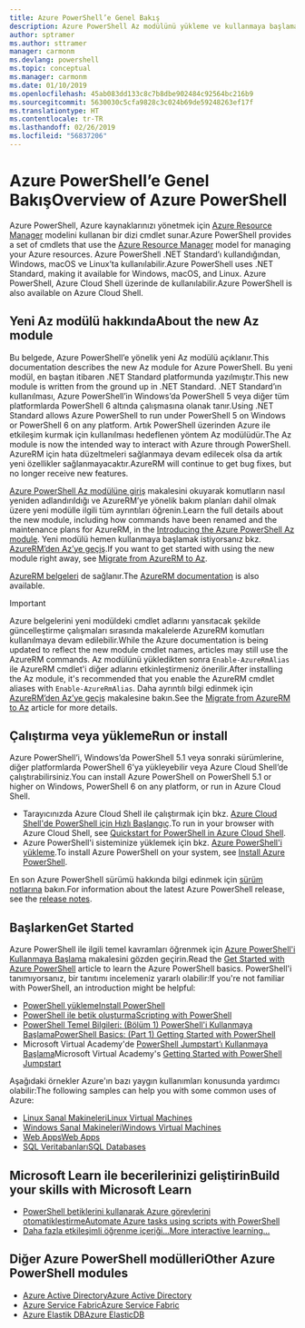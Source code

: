```yaml
---
title: Azure PowerShell’e Genel Bakış
description: Azure PowerShell Az modülünü yükleme ve kullanmaya başlama hakkında bilgiler içeren genel bir bakış.
author: sptramer
ms.author: sttramer
manager: carmonm
ms.devlang: powershell
ms.topic: conceptual
ms.manager: carmonm
ms.date: 01/10/2019
ms.openlocfilehash: 45ab083dd133c8c7b8dbe902484c92564bc216b9
ms.sourcegitcommit: 5630030c5cfa9828c3c024b69de59248263ef17f
ms.translationtype: HT
ms.contentlocale: tr-TR
ms.lasthandoff: 02/26/2019
ms.locfileid: "56837206"
---
```

# <a name="overview-of-azure-powershell"></a><span data-ttu-id="3f57f-103">Azure PowerShell’e Genel Bakış</span><span class="sxs-lookup"><span data-stu-id="3f57f-103">Overview of Azure PowerShell</span></span>

<span data-ttu-id="3f57f-104">Azure PowerShell, Azure kaynaklarınızı yönetmek için [Azure Resource Manager](/azure/azure-resource-manager/resource-group-overview) modelini kullanan bir dizi cmdlet sunar.</span><span class="sxs-lookup"><span data-stu-id="3f57f-104">Azure PowerShell provides a set of cmdlets that use the [Azure Resource Manager](/azure/azure-resource-manager/resource-group-overview) model for managing your Azure resources.</span></span> <span data-ttu-id="3f57f-105">Azure PowerShell .NET Standard’ı kullandığından, Windows, macOS ve Linux’ta kullanılabilir.</span><span class="sxs-lookup"><span data-stu-id="3f57f-105">Azure PowerShell uses .NET Standard, making it available for Windows, macOS, and Linux.</span></span>
<span data-ttu-id="3f57f-106">Azure PowerShell, Azure Cloud Shell üzerinde de kullanılabilir.</span><span class="sxs-lookup"><span data-stu-id="3f57f-106">Azure PowerShell is also available on Azure Cloud Shell.</span></span>

## <a name="about-the-new-az-module"></a><span data-ttu-id="3f57f-107">Yeni Az modülü hakkında</span><span class="sxs-lookup"><span data-stu-id="3f57f-107">About the new Az module</span></span>

<span data-ttu-id="3f57f-108">Bu belgede, Azure PowerShell’e yönelik yeni Az modülü açıklanır.</span><span class="sxs-lookup"><span data-stu-id="3f57f-108">This documentation describes the new Az module for Azure PowerShell.</span></span> <span data-ttu-id="3f57f-109">Bu yeni modül, en baştan itibaren .NET Standard platformunda yazılmıştır.</span><span class="sxs-lookup"><span data-stu-id="3f57f-109">This new module is written from the ground up in .NET Standard.</span></span> <span data-ttu-id="3f57f-110">.NET Standard’ın kullanılması, Azure PowerShell’in Windows’da PowerShell 5 veya diğer tüm platformlarda PowerShell 6 altında çalışmasına olanak tanır.</span><span class="sxs-lookup"><span data-stu-id="3f57f-110">Using .NET Standard allows Azure PowerShell to run under PowerShell 5 on Windows or PowerShell 6 on any platform.</span></span> <span data-ttu-id="3f57f-111">Artık PowerShell üzerinden Azure ile etkileşim kurmak için kullanılması hedeflenen yöntem Az modülüdür.</span><span class="sxs-lookup"><span data-stu-id="3f57f-111">The Az module is now the intended way to interact with Azure through PowerShell.</span></span>
<span data-ttu-id="3f57f-112">AzureRM için hata düzeltmeleri sağlanmaya devam edilecek olsa da artık yeni özellikler sağlanmayacaktır.</span><span class="sxs-lookup"><span data-stu-id="3f57f-112">AzureRM will continue to get bug fixes, but no longer receive new features.</span></span>

<span data-ttu-id="3f57f-113">[Azure PowerShell Az modülüne giriş](new-azureps-module-az.md) makalesini okuyarak komutların nasıl yeniden adlandırıldığı ve AzureRM’ye yönelik bakım planları dahil olmak üzere yeni modülle ilgili tüm ayrıntıları öğrenin.</span><span class="sxs-lookup"><span data-stu-id="3f57f-113">Learn the full details about the new module, including how commands have been renamed and the maintenance plans for AzureRM, in the [Introducing the Azure PowerShell Az module](new-azureps-module-az.md).</span></span> <span data-ttu-id="3f57f-114">Yeni modülü hemen kullanmaya başlamak istiyorsanız bkz. [AzureRM’den Az’ye geçiş](migrate-from-azurerm-to-az.md).</span><span class="sxs-lookup"><span data-stu-id="3f57f-114">If you want to get started with using the new module right away, see [Migrate from AzureRM to Az](migrate-from-azurerm-to-az.md).</span></span>

<span data-ttu-id="3f57f-115">[AzureRM belgeleri](/powershell/azure/azurerm) de sağlanır.</span><span class="sxs-lookup"><span data-stu-id="3f57f-115">The [AzureRM documentation](/powershell/azure/azurerm) is also available.</span></span>

> [!IMPORTANT]
>
> <span data-ttu-id="3f57f-116">Azure belgelerini yeni modüldeki cmdlet adlarını yansıtacak şekilde güncelleştirme çalışmaları sırasında makalelerde AzureRM komutları kullanılmaya devam edilebilir.</span><span class="sxs-lookup"><span data-stu-id="3f57f-116">While the Azure documentation is being updated to reflect the new module cmdlet names, articles may still use the AzureRM commands.</span></span> <span data-ttu-id="3f57f-117">Az modülünü yükledikten sonra `Enable-AzureRmAlias` ile AzureRM cmdlet'i diğer adlarını etkinleştirmeniz önerilir.</span><span class="sxs-lookup"><span data-stu-id="3f57f-117">After installing the Az module, it's recommended that you enable the AzureRM cmdlet aliases with `Enable-AzureRmAlias`.</span></span> <span data-ttu-id="3f57f-118">Daha ayrıntılı bilgi edinmek için [AzureRM’den Az’ye geçiş](migrate-from-azurerm-to-az.md) makalesine bakın.</span><span class="sxs-lookup"><span data-stu-id="3f57f-118">See the [Migrate from AzureRM to Az](migrate-from-azurerm-to-az.md) article for more details.</span></span>

## <a name="run-or-install"></a><span data-ttu-id="3f57f-119">Çalıştırma veya yükleme</span><span class="sxs-lookup"><span data-stu-id="3f57f-119">Run or install</span></span>

<span data-ttu-id="3f57f-120">Azure PowerShell’i, Windows’da PowerShell 5.1 veya sonraki sürümlerine, diğer platformlarda PowerShell 6’ya yükleyebilir veya Azure Cloud Shell’de çalıştırabilirsiniz.</span><span class="sxs-lookup"><span data-stu-id="3f57f-120">You can install Azure PowerShell on PowerShell 5.1 or higher on Windows, PowerShell 6 on any platform, or run in Azure Cloud Shell.</span></span>

* <span data-ttu-id="3f57f-121">Tarayıcınızda Azure Cloud Shell ile çalıştırmak için bkz. [Azure Cloud Shell'de PowerShell için Hızlı Başlangıç](/azure/cloud-shell/quickstart-powershell).</span><span class="sxs-lookup"><span data-stu-id="3f57f-121">To run in your browser with Azure Cloud Shell, see [Quickstart for PowerShell in Azure Cloud Shell](/azure/cloud-shell/quickstart-powershell).</span></span>
* <span data-ttu-id="3f57f-122">Azure PowerShell'i sisteminize yüklemek için bkz. [Azure PowerShell'i yükleme](install-az-ps.md).</span><span class="sxs-lookup"><span data-stu-id="3f57f-122">To install Azure PowerShell on your system, see [Install Azure PowerShell](install-az-ps.md).</span></span>

<span data-ttu-id="3f57f-123">En son Azure PowerShell sürümü hakkında bilgi edinmek için [sürüm notlarına](release-notes-azureps.md) bakın.</span><span class="sxs-lookup"><span data-stu-id="3f57f-123">For information about the latest Azure PowerShell release, see the [release notes](release-notes-azureps.md).</span></span>

## <a name="get-started"></a><span data-ttu-id="3f57f-124">Başlarken</span><span class="sxs-lookup"><span data-stu-id="3f57f-124">Get Started</span></span>

<span data-ttu-id="3f57f-125">Azure PowerShell ile ilgili temel kavramları öğrenmek için [Azure PowerShell'i Kullanmaya Başlama](get-started-azureps.md) makalesini gözden geçirin.</span><span class="sxs-lookup"><span data-stu-id="3f57f-125">Read the [Get Started with Azure PowerShell](get-started-azureps.md) article to learn the Azure PowerShell basics.</span></span> <span data-ttu-id="3f57f-126">PowerShell'i tanımıyorsanız, bir tanıtımı incelemeniz yararlı olabilir:</span><span class="sxs-lookup"><span data-stu-id="3f57f-126">If you're not familiar with PowerShell, an introduction might be helpful:</span></span>

* [<span data-ttu-id="3f57f-127">PowerShell yükleme</span><span class="sxs-lookup"><span data-stu-id="3f57f-127">Install PowerShell</span></span>](/powershell/scripting/install/installing-powershell)
* [<span data-ttu-id="3f57f-128">PowerShell ile betik oluşturma</span><span class="sxs-lookup"><span data-stu-id="3f57f-128">Scripting with PowerShell</span></span>](/powershell/scripting/powershell-scripting)
* [<span data-ttu-id="3f57f-129">PowerShell Temel Bilgileri: (Bölüm 1) PowerShell'i Kullanmaya Başlama</span><span class="sxs-lookup"><span data-stu-id="3f57f-129">PowerShell Basics: (Part 1) Getting Started with PowerShell</span></span>](https://channel9.msdn.com/Blogs/Taste-of-Premier/PowerShellBasicsPart1)
* <span data-ttu-id="3f57f-130">Microsoft Virtual Academy'de [PowerShell Jumpstart’ı Kullanmaya Başlama](https://mva.microsoft.com/liveevents/powershell-jumpstart)</span><span class="sxs-lookup"><span data-stu-id="3f57f-130">Microsoft Virtual Academy's [Getting Started with PowerShell Jumpstart](https://mva.microsoft.com/liveevents/powershell-jumpstart)</span></span>

<span data-ttu-id="3f57f-131">Aşağıdaki örnekler Azure'ın bazı yaygın kullanımları konusunda yardımcı olabilir:</span><span class="sxs-lookup"><span data-stu-id="3f57f-131">The following samples can help you with some common uses of Azure:</span></span>

* [<span data-ttu-id="3f57f-132">Linux Sanal Makineleri</span><span class="sxs-lookup"><span data-stu-id="3f57f-132">Linux Virtual Machines</span></span>](/azure/virtual-machines/virtual-machines-linux-powershell-samples?toc=/powershell/azure/toc.json)
* [<span data-ttu-id="3f57f-133">Windows Sanal Makineleri</span><span class="sxs-lookup"><span data-stu-id="3f57f-133">Windows Virtual Machines</span></span>](/azure/virtual-machines/virtual-machines-windows-powershell-samples?toc=/powershell/azure/toc.json)
* [<span data-ttu-id="3f57f-134">Web Apps</span><span class="sxs-lookup"><span data-stu-id="3f57f-134">Web Apps</span></span>](/azure/app-service-web/app-service-powershell-samples?toc=/powershell/azure/toc.json)
* [<span data-ttu-id="3f57f-135">SQL Veritabanları</span><span class="sxs-lookup"><span data-stu-id="3f57f-135">SQL Databases</span></span>](/azure/sql-database/sql-database-powershell-samples?toc=/powershell/azure/toc.json)

## <a name="build-your-skills-with-microsoft-learn"></a><span data-ttu-id="3f57f-136">Microsoft Learn ile becerilerinizi geliştirin</span><span class="sxs-lookup"><span data-stu-id="3f57f-136">Build your skills with Microsoft Learn</span></span>

- [<span data-ttu-id="3f57f-137">PowerShell betiklerini kullanarak Azure görevlerini otomatikleştirme</span><span class="sxs-lookup"><span data-stu-id="3f57f-137">Automate Azure tasks using scripts with PowerShell</span></span>](/learn/modules/automate-azure-tasks-with-powershell/)
- [<span data-ttu-id="3f57f-138">Daha fazla etkileşimli öğrenme içeriği...</span><span class="sxs-lookup"><span data-stu-id="3f57f-138">More interactive learning...</span></span>](/learn/browse/?term=powershell)

## <a name="other-azure-powershell-modules"></a><span data-ttu-id="3f57f-139">Diğer Azure PowerShell modülleri</span><span class="sxs-lookup"><span data-stu-id="3f57f-139">Other Azure PowerShell modules</span></span>

* [<span data-ttu-id="3f57f-140">Azure Active Directory</span><span class="sxs-lookup"><span data-stu-id="3f57f-140">Azure Active Directory</span></span>](/powershell/azure/active-directory/)
* [<span data-ttu-id="3f57f-141">Azure Service Fabric</span><span class="sxs-lookup"><span data-stu-id="3f57f-141">Azure Service Fabric</span></span>](/powershell/azure/service-fabric/)
* [<span data-ttu-id="3f57f-142">Azure Elastik DB</span><span class="sxs-lookup"><span data-stu-id="3f57f-142">Azure ElasticDB</span></span>](/powershell/azure/elasticdbjobs/)
